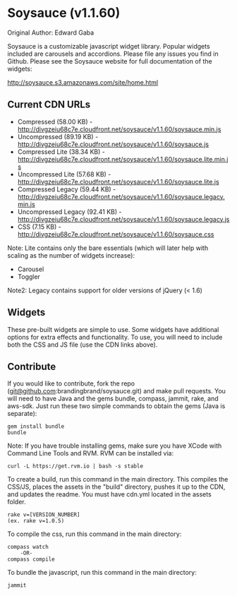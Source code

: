 # Soysauce (v1.1.60)
Original Author: Edward Gaba

Soysauce is a customizable javascript widget library. Popular widgets included are carousels and accordions. Please file any issues you find in Github. Please see the Soysauce website for full documentation of the widgets:

http://soysauce.s3.amazonaws.com/site/home.html

## Current CDN URLs
* Compressed (58.00 KB) - http://divgzeiu68c7e.cloudfront.net/soysauce/v1.1.60/soysauce.min.js
* Uncompressed (89.19 KB) - http://divgzeiu68c7e.cloudfront.net/soysauce/v1.1.60/soysauce.js
* Compressed Lite (38.34 KB) - http://divgzeiu68c7e.cloudfront.net/soysauce/v1.1.60/soysauce.lite.min.js
* Uncompressed Lite (57.68 KB) - http://divgzeiu68c7e.cloudfront.net/soysauce/v1.1.60/soysauce.lite.js
* Compressed Legacy (59.44 KB) - http://divgzeiu68c7e.cloudfront.net/soysauce/v1.1.60/soysauce.legacy.min.js
* Uncompressed Legacy (92.41 KB) - http://divgzeiu68c7e.cloudfront.net/soysauce/v1.1.60/soysauce.legacy.js
* CSS (7.15 KB) - http://divgzeiu68c7e.cloudfront.net/soysauce/v1.1.60/soysauce.css

Note: Lite contains only the bare essentials (which will later help with scaling as the number of widgets increase):
* Carousel
* Toggler

Note2: Legacy contains support for older versions of jQuery (< 1.6)

## Widgets
These pre-built widgets are simple to use. Some widgets have additional options for extra effects and functionality. To use, you will need to include both the CSS and JS file (use the CDN links above).

## Contribute
If you would like to contribute, fork the repo (git@github.com:brandingbrand/soysauce.git) and make pull requests. You will need to have Java and the gems bundle, compass, jammit, rake, and aws-sdk. Just run these two simple commands to obtain the gems (Java is separate):

	gem install bundle
	bundle

Note: If you have trouble installing gems, make sure you have XCode with Command Line Tools and RVM. RVM can be installed via:

	curl -L https://get.rvm.io | bash -s stable

To create a build, run this command in the main directory. This compiles the CSS/JS, places the assets in the "build" directory, pushes it up to the CDN, and updates the readme. You must have cdn.yml located in the assets folder.

	rake v=[VERSION_NUMBER]
	(ex. rake v=1.0.5)

To compile the css, run this command in the main directory:

	compass watch
		-OR-
	compass compile

To bundle the javascript, run this command in the main directory:

	jammit
